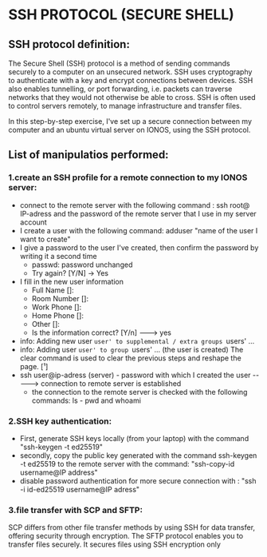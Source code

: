 # SSH PROTOCOL (SECURE SHELL)

## SSH protocol definition:

The Secure Shell (SSH) protocol is a method of sending commands securely to a computer on an unsecured network. SSH uses cryptography to authenticate with a key and encrypt connections between devices. SSH also enables tunnelling, or port forwarding, i.e. packets can traverse networks that they would not otherwise be able to cross. SSH is often used to control servers remotely, to manage infrastructure and transfer files.

In this step-by-step exercise, I've set up a secure connection between my computer and an ubuntu virtual server on IONOS, using the SSH protocol. 

## List of manipulatios performed:
### 1.create an SSH profile for a remote connection to my IONOS server: 
- connect to the remote server with the following command : ssh root@ IP-adress and the password of the remote server that I use in my server account
- I create a user with the following command: adduser "name of the user I want to create" 
- I give a password to the user I've created, then confirm the password by writing it a second time
  - passwd: password unchanged
  - Try again? [Y/N] -> Yes
- I fill in the new user information
  -  Full Name []: 
  -  Room Number []: 
  -  Work Phone []: 
  -  Home Phone []: 
  -  Other []: 
  -  Is the information correct? [Y/n] ---> yes
- info: Adding new user `user' to supplemental / extra groups `users' ...
- info: Adding user `user' to group `users' ... (the user is created)
The clear command is used to clear the previous steps and reshape the page. [¹]
- ssh user@ip-adress (server) - password with which I created the user -----> connection to remote server is established
    - the connection to the remote server is checked with the following commands: ls - pwd and whoami

### 2.SSH key authentication: 
- First, generate SSH keys locally (from your laptop) with the command "ssh-keygen -t ed25519"
- secondly, copy the public key generated with the command ssh-keygen -t ed25519 to the remote server with the command: "ssh-copy-id username@IP address"
- disable password authentication for more secure connection with : "ssh -i id-ed25519 username@IP adress"

### 3.file transfer with SCP and SFTP:
SCP differs from other file transfer methods by using SSH for data transfer, offering security through encryption. The SFTP protocol enables you to transfer files securely. It secures files using SSH encryption only
 
 




